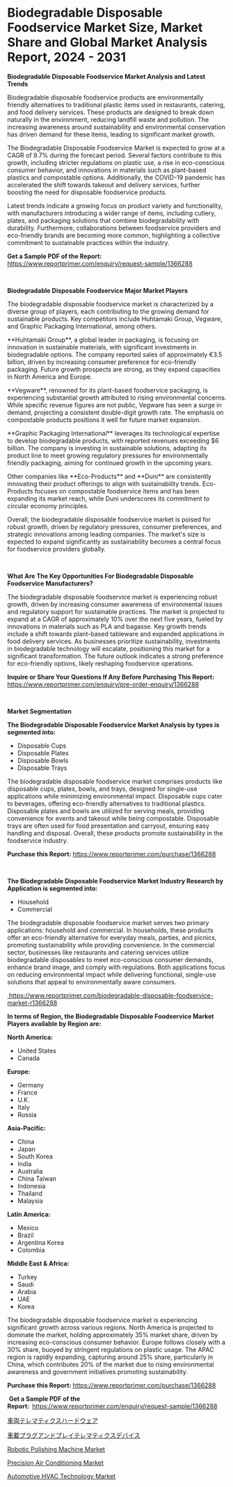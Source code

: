 <p><h1>Biodegradable Disposable Foodservice Market Size, Market Share and Global Market Analysis Report, 2024 - 2031</h1></p><p><strong>Biodegradable Disposable Foodservice Market Analysis and Latest Trends</strong></p>
<p><p>Biodegradable disposable foodservice products are environmentally friendly alternatives to traditional plastic items used in restaurants, catering, and food delivery services. These products are designed to break down naturally in the environment, reducing landfill waste and pollution. The increasing awareness around sustainability and environmental conservation has driven demand for these items, leading to significant market growth.</p><p>The Biodegradable Disposable Foodservice Market is expected to grow at a CAGR of 9.7% during the forecast period. Several factors contribute to this growth, including stricter regulations on plastic use, a rise in eco-conscious consumer behavior, and innovations in materials such as plant-based plastics and compostable options. Additionally, the COVID-19 pandemic has accelerated the shift towards takeout and delivery services, further boosting the need for disposable foodservice products.</p><p>Latest trends indicate a growing focus on product variety and functionality, with manufacturers introducing a wider range of items, including cutlery, plates, and packaging solutions that combine biodegradability with durability. Furthermore, collaborations between foodservice providers and eco-friendly brands are becoming more common, highlighting a collective commitment to sustainable practices within the industry.</p></p>
<p><strong>Get a Sample PDF of the Report:&nbsp;</strong> <a href="https://www.reportprimer.com/enquiry/request-sample/1366288">https://www.reportprimer.com/enquiry/request-sample/1366288</a></p>
<p>&nbsp;</p>
<p><strong>Biodegradable Disposable Foodservice Major Market Players</strong></p>
<p><p>The biodegradable disposable foodservice market is characterized by a diverse group of players, each contributing to the growing demand for sustainable products. Key competitors include Huhtamaki Group, Vegware, and Graphic Packaging International, among others.</p><p>**Huhtamaki Group**, a global leader in packaging, is focusing on innovation in sustainable materials, with significant investments in biodegradable options. The company reported sales of approximately €3.5 billion, driven by increasing consumer preference for eco-friendly packaging. Future growth prospects are strong, as they expand capacities in North America and Europe.</p><p>**Vegware**, renowned for its plant-based foodservice packaging, is experiencing substantial growth attributed to rising environmental concerns. While specific revenue figures are not public, Vegware has seen a surge in demand, projecting a consistent double-digit growth rate. The emphasis on compostable products positions it well for future market expansion.</p><p>**Graphic Packaging International** leverages its technological expertise to develop biodegradable products, with reported revenues exceeding $6 billion. The company is investing in sustainable solutions, adapting its product line to meet growing regulatory pressures for environmentally friendly packaging, aiming for continued growth in the upcoming years.</p><p>Other companies like **Eco-Products** and **Duni** are consistently innovating their product offerings to align with sustainability trends. Eco-Products focuses on compostable foodservice items and has been expanding its market reach, while Duni underscores its commitment to circular economy principles.</p><p>Overall, the biodegradable disposable foodservice market is poised for robust growth, driven by regulatory pressures, consumer preferences, and strategic innovations among leading companies. The market's size is expected to expand significantly as sustainability becomes a central focus for foodservice providers globally.</p></p>
<p>&nbsp;</p>
<p><strong>What Are The Key Opportunities For Biodegradable Disposable Foodservice Manufacturers?</strong></p>
<p><p>The biodegradable disposable foodservice market is experiencing robust growth, driven by increasing consumer awareness of environmental issues and regulatory support for sustainable practices. The market is projected to expand at a CAGR of approximately 10% over the next five years, fueled by innovations in materials such as PLA and bagasse. Key growth trends include a shift towards plant-based tableware and expanded applications in food delivery services. As businesses prioritize sustainability, investments in biodegradable technology will escalate, positioning this market for a significant transformation. The future outlook indicates a strong preference for eco-friendly options, likely reshaping foodservice operations.</p></p>
<p><strong>Inquire or Share Your Questions If Any Before Purchasing This Report:</strong> <a href="https://www.reportprimer.com/enquiry/pre-order-enquiry/1366288">https://www.reportprimer.com/enquiry/pre-order-enquiry/1366288</a></p>
<p>&nbsp;</p>
<p><strong>Market Segmentation</strong></p>
<p><strong>The Biodegradable Disposable Foodservice Market Analysis by types is segmented into:</strong></p>
<p><ul><li>Disposable Cups</li><li>Disposable Plates</li><li>Disposable Bowls</li><li>Disposable Trays</li></ul></p>
<p><p>The biodegradable disposable foodservice market comprises products like disposable cups, plates, bowls, and trays, designed for single-use applications while minimizing environmental impact. Disposable cups cater to beverages, offering eco-friendly alternatives to traditional plastics. Disposable plates and bowls are utilized for serving meals, providing convenience for events and takeout while being compostable. Disposable trays are often used for food presentation and carryout, ensuring easy handling and disposal. Overall, these products promote sustainability in the foodservice industry.</p></p>
<p><strong>Purchase this Report:&nbsp;</strong><a href="https://www.reportprimer.com/purchase/1366288">https://www.reportprimer.com/purchase/1366288</a></p>
<p>&nbsp;</p>
<p><strong>The Biodegradable Disposable Foodservice Market Industry Research by Application is segmented into:</strong></p>
<p><ul><li>Household</li><li>Commercial</li></ul></p>
<p><p>The biodegradable disposable foodservice market serves two primary applications: household and commercial. In households, these products offer an eco-friendly alternative for everyday meals, parties, and picnics, promoting sustainability while providing convenience. In the commercial sector, businesses like restaurants and catering services utilize biodegradable disposables to meet eco-conscious consumer demands, enhance brand image, and comply with regulations. Both applications focus on reducing environmental impact while delivering functional, single-use solutions that appeal to environmentally aware consumers.</p></p>
<p><a href="https://www.reportprimer.com/biodegradable-disposable-foodservice-market-r1366288">&nbsp;https://www.reportprimer.com/biodegradable-disposable-foodservice-market-r1366288</a></p>
<p><strong>In terms of Region, the Biodegradable Disposable Foodservice Market Players available by Region are:</strong></p>
<p>
    <p> <strong> North America: </strong>
        <ul>
            <li>United States</li>
            <li>Canada</li>
        </ul>
        </p> 
    <p> <strong> Europe: </strong>
        <ul>
            <li>Germany</li>
            <li>France</li>
            <li>U.K.</li>
            <li>Italy</li>
            <li>Russia</li>
        </ul>
        </p> 
    <p> <strong> Asia-Pacific: </strong>
        <ul>
            <li>China</li>
            <li>Japan</li>
            <li>South Korea</li>
            <li>India</li>
            <li>Australia</li>
            <li>China Taiwan</li>
            <li>Indonesia</li>
            <li>Thailand</li>
            <li>Malaysia</li>
        </ul>
        </p> 
    <p> <strong> Latin America: </strong>
        <ul>
            <li>Mexico</li>
            <li>Brazil</li>
            <li>Argentina Korea</li>
            <li>Colombia</li>
        </ul>
        </p> 
    <p> <strong> Middle East & Africa: </strong>
        <ul>
            <li>Turkey</li>
            <li>Saudi</li>
            <li>Arabia</li>
            <li>UAE</li>
            <li>Korea</li>
        </ul>
    </p>
    </p>
<p><p>The biodegradable disposable foodservice market is experiencing significant growth across various regions. North America is projected to dominate the market, holding approximately 35% market share, driven by increasing eco-conscious consumer behavior. Europe follows closely with a 30% share, buoyed by stringent regulations on plastic usage. The APAC region is rapidly expanding, capturing around 25% share, particularly in China, which contributes 20% of the market due to rising environmental awareness and government initiatives promoting sustainability.</p></p>
<p><strong>Purchase this Report: </strong><a href="https://www.reportprimer.com/purchase/1366288">https://www.reportprimer.com/purchase/1366288</a></p>
<p>&nbsp;<strong>Get a Sample PDF of the Report:&nbsp;&nbsp;</strong><a href="https://www.reportprimer.com/enquiry/request-sample/1366288">https://www.reportprimer.com/enquiry/request-sample/1366288</a></p>
<p><strong></strong></p>
<p><p><a href="https://medium.com/@gla8aaroyals/%E5%B8%82%E5%A0%B4%E4%BA%88%E6%B8%AC%E3%81%AE%E5%A4%89%E5%8C%96-%E3%82%B0%E3%83%AD%E3%83%BC%E3%83%90%E3%83%AB%E3%81%AA%E8%BB%8A%E4%B8%A1%E3%83%86%E3%83%AC%E3%83%9E%E3%83%86%E3%82%A3%E3%82%AF%E3%82%B9%E3%83%8F%E3%83%BC%E3%83%89%E3%82%A6%E3%82%A7%E3%82%A2%E5%B8%82%E5%A0%B4%E3%81%AE%E3%83%80%E3%82%A4%E3%83%8A%E3%83%9F%E3%82%AF%E3%82%B9%E3%81%A8%E4%BB%8A%E5%BE%8C%E3%81%AE%E3%83%88%E3%83%AC%E3%83%B3%E3%83%89-2024%E5%B9%B4-2031%E5%B9%B4-94760e0c0415?postPublishedType=repub">車両テレマティクスハードウェア</a></p><p><a href="https://medium.com/@gla8aaroyals/%E5%B8%82%E5%A0%B4%E4%BA%88%E6%B8%AC%E3%81%AE%E5%A4%89%E5%8C%96-%E3%82%B0%E3%83%AD%E3%83%BC%E3%83%90%E3%83%AB%E8%87%AA%E5%8B%95%E8%BB%8A%E3%83%97%E3%83%A9%E3%82%B0%E3%82%A2%E3%83%B3%E3%83%89%E3%83%97%E3%83%AC%E3%82%A4%E3%83%86%E3%83%AC%E3%83%9E%E3%83%86%E3%82%A3%E3%82%AF%E3%82%B9%E3%83%87%E3%83%90%E3%82%A4%E3%82%B9%E5%B8%82%E5%A0%B4%E3%81%AE%E5%8B%95%E5%90%91%E3%81%A8%E6%9C%AA%E6%9D%A5%E3%81%AE%E3%83%88%E3%83%AC%E3%83%B3%E3%83%89-2024%E5%B9%B4-2031%E5%B9%B4-fe8e7e27bb4d?postPublishedType=repub">車載プラグアンドプレイテレマティクスデバイス</a></p><p><a href="https://www.linkedin.com/pulse/what-influencing-future-robotic-polishing-machine-market-cghfc">Robotic Polishing Machine Market</a></p><p><a href="https://www.linkedin.com/pulse/insights-precision-air-conditioning-market-size-which-2avdc">Precision Air Conditioning Market</a></p><p><a href="https://medium.com/@lindakreitz2023/future-insights-into-the-automotive-hvac-technology-market-trends-and-regional-analysis-for-the-3e0cfd656c80?postPublishedType=repub">Automotive HVAC Technology Market</a></p></p>